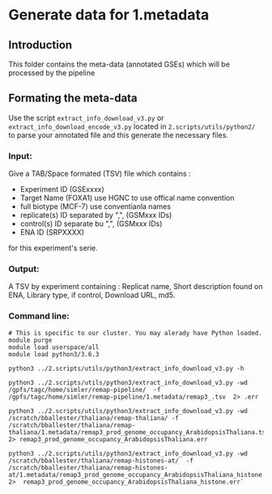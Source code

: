 # Generate data for 1.metadata

## Introduction
This folder contains the meta-data (annotated GSEs) which will be processed by the pipeline

## Formating the meta-data
Use the script `extract_info_download_v3.py` or `extract_info_download_encode_v3.py` located in `2.scripts/utils/python2/` to parse your annotated file and this generate the necessary files.

### Input:  
Give a TAB/Space formated (TSV) file which contains : 
- Experiment ID (GSExxxx)
- Target Name (FOXA1) use HGNC to use offical name convention
- full biotype (MCF-7) use conventianla names
- replicate(s) ID separated by ",",  (GSMxxx IDs) 
- control(s) ID separate bu ",",   (GSMxxx IDs) 
- ENA ID (SRPXXXX) 

for this experiment's serie.

### Output:
A TSV by experiment containing : Replicat name, Short description found on ENA, Library type, if control, Download URL, md5.

### Command line:
```
# This is specific to our cluster. You may alerady have Python loaded. 
module purge
module load userspace/all
module load python3/3.6.3
```

```
python3 ../2.scripts/utils/python3/extract_info_download_v3.py -h

python3 ../2.scripts/utils/python3/extract_info_download_v3.py -wd /gpfs/tagc/home/simler/remap-pipeline/  -f /gpfs/tagc/home/simler/remap-pipeline/1.metadata/remap3_.tsv  2> .err

python3 ../2.scripts/utils/python3/extract_info_download_v3.py -wd /scratch/bballester/thaliana/remap-thaliana/ -f /scratch/bballester/thaliana/remap-thaliana/1.metadata/remap3_prod_genome_occupancy_ArabidopsisThaliana.tsv  2> remap3_prod_genome_occupancy_ArabidopsisThaliana.err

python3 ../2.scripts/utils/python3/extract_info_download_v3.py -wd /scratch/bballester/thaliana/remap-histones-at/  -f /scratch/bballester/thaliana/remap-histones-at/1.metadata/remap3_prod_genome_occupancy_ArabidopsisThaliana_histone.tsv  2>  remap3_prod_genome_occupancy_ArabidopsisThaliana_histone.err`
```
